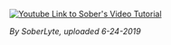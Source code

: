 [![Youtube Link to Sober's Video Tutorial](https://img.youtube.com/vi/AnwfyYq30mA/maxresdefault.jpg)](https://youtu.be/AnwfyYq30mA)

*By SoberLyte, uploaded 6-24-2019*
